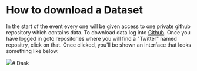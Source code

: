  # How to download a Dataset
 
In the start of the event every one will be given access to one private github repository which contains data. To download data log into [Github](). Once you have logged in goto repositories where you will find a "Twitter" named repositry, click on that. Once clicked, you'll be shown an interface that looks something like below.

<img src="images/1.png"># Dask
 
 
